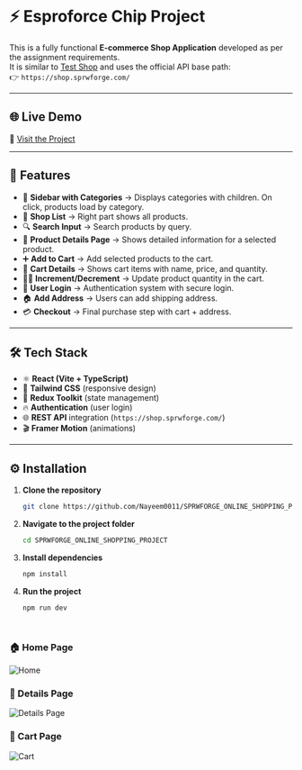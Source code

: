 # ⚡ Esproforce Chip Project

This is a fully functional **E-commerce Shop Application** developed as per the assignment requirements.  
It is similar to [Test Shop](http://test.sprwforge.com/) and uses the official API base path:  
👉 `https://shop.sprwforge.com/`

---

## 🌐 Live Demo
🔗 [Visit the Project](https://sprwforge-online-shopping-project.vercel.app/)

---

## 🚀 Features
- 📂 **Sidebar with Categories** → Displays categories with children. On click, products load by category.  
- 🛒 **Shop List** → Right part shows all products.  
- 🔍 **Search Input** → Search products by query.  
- 📄 **Product Details Page** → Shows detailed information for a selected product.  
- ➕ **Add to Cart** → Add selected products to the cart.  
- 🛒 **Cart Details** → Shows cart items with name, price, and quantity.  
- 🔼🔽 **Increment/Decrement** → Update product quantity in the cart.  
- 🔑 **User Login** → Authentication system with secure login.  
- 🏠 **Add Address** → Users can add shipping address.  
- 💳 **Checkout** → Final purchase step with cart + address.  

---

## 🛠️ Tech Stack
- ⚛️ **React (Vite + TypeScript)**  
- 🎨 **Tailwind CSS** (responsive design)  
- 🔄 **Redux Toolkit** (state management)  
- 🔥 **Authentication** (user login)  
- 🌐 **REST API** integration (`https://shop.sprwforge.com/`)  
- 🎬 **Framer Motion** (animations)

---

## ⚙️ Installation

1. **Clone the repository**
   ```bash
   git clone https://github.com/Nayeem0011/SPRWFORGE_ONLINE_SHOPPING_PROJECT.git

2. **Navigate to the project folder**
   ```bash
   cd SPRWFORGE_ONLINE_SHOPPING_PROJECT

3. **Install dependencies**
   ```bash
   npm install


4. **Run the project**
   ```bash
   npm run dev




### 🏠 Home Page
![Home](./screenshots/home.png)

### 🛒 Details Page
![Details Page](./screenshots/details.png)

### 🛒 Cart Page
![Cart](./screenshots/addtocart.png)


